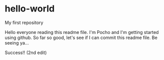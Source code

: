 # hello-world

My first repository

Hello everyone reading this readme file. I'm Pocho and I'm getting started using github. So far so good, let's see if I can commit this readme file.
Be seeing ya...

Success!! (2nd edit)
